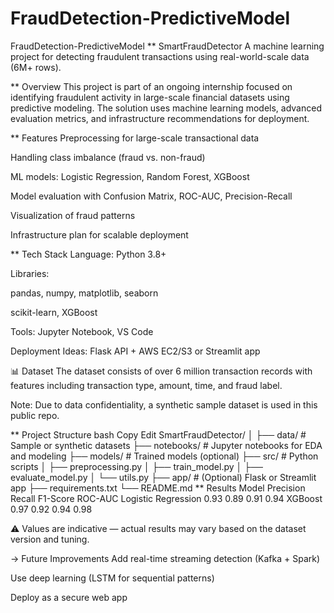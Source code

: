 # FraudDetection-PredictiveModel
FraudDetection-PredictiveModel
** SmartFraudDetector
A machine learning project for detecting fraudulent transactions using real-world-scale data (6M+ rows).

** Overview
This project is part of an ongoing internship focused on identifying fraudulent activity in large-scale financial datasets using predictive modeling. The solution uses machine learning models, advanced evaluation metrics, and infrastructure recommendations for deployment.

** Features
Preprocessing for large-scale transactional data

Handling class imbalance (fraud vs. non-fraud)

ML models: Logistic Regression, Random Forest, XGBoost

Model evaluation with Confusion Matrix, ROC-AUC, Precision-Recall

Visualization of fraud patterns

Infrastructure plan for scalable deployment

** Tech Stack
Language: Python 3.8+

Libraries:

pandas, numpy, matplotlib, seaborn

scikit-learn, XGBoost

Tools: Jupyter Notebook, VS Code

Deployment Ideas: Flask API + AWS EC2/S3 or Streamlit app

📊 Dataset
The dataset consists of over 6 million transaction records with features including transaction type, amount, time, and fraud label.

Note: Due to data confidentiality, a synthetic sample dataset is used in this public repo.

** Project Structure
bash
Copy
Edit
SmartFraudDetector/
│
├── data/                    # Sample or synthetic datasets
├── notebooks/               # Jupyter notebooks for EDA and modeling
├── models/                  # Trained models (optional)
├── src/                     # Python scripts
│   ├── preprocessing.py
│   ├── train_model.py
│   ├── evaluate_model.py
│   └── utils.py
├── app/                     # (Optional) Flask or Streamlit app
├── requirements.txt
└── README.md
** Results
Model	Precision	Recall	F1-Score	ROC-AUC
Logistic Regression	0.93	0.89	0.91	0.94
XGBoost	0.97	0.92	0.94	0.98

⚠ Values are indicative — actual results may vary based on the dataset version and tuning.

-> Future Improvements
Add real-time streaming detection (Kafka + Spark)

Use deep learning (LSTM for sequential patterns)

Deploy as a secure web app




